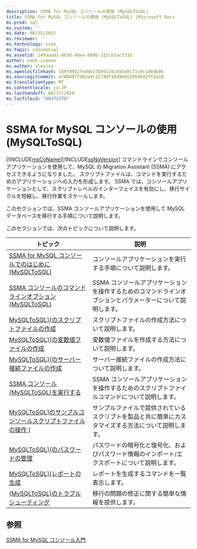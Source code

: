 ```yaml
---
description: SSMA for MySQL コンソールの使用 (MySQLToSQL)
title: SSMA for MySQL コンソールの使用 (MySQLToSQL) |Microsoft Docs
ms.prod: sql
ms.custom: ''
ms.date: 08/15/2017
ms.reviewer: ''
ms.technology: ssma
ms.topic: conceptual
ms.assetid: 240aaad1-d65d-4dea-b60b-315cb1ac733d
author: nahk-ivanov
ms.author: alexiva
ms.openlocfilehash: 540f09b2fe8de23b9912dc695e0cf1c9c1d69b86
ms.sourcegitcommit: e700497f962e4c2274df16d9e651059b42ff1a10
ms.translationtype: MT
ms.contentlocale: ja-JP
ms.lasthandoff: 08/17/2020
ms.locfileid: "88372778"
---
```

# <a name="working-with-ssma-for-mysql-console-mysqltosql"></a>SSMA for MySQL コンソールの使用 (MySQLToSQL)
[!INCLUDE[msCoName](../../includes/msconame_md.md)][!INCLUDE[ssNoVersion](../../includes/ssnoversion-md.md)] コマンドラインでコンソールアプリケーションを使用して、MySQL の Migration Assistant (SSMA) にアクセスできるようになりました。 スクリプトファイルは、コマンドを実行するためのアプリケーションへの入力を形成します。 SSMA では、コンソールアプリケーションとして、スクリプトレベルのインターフェイスを有効にし、移行サイクルを短縮し、移行作業をスケールします。  
  
このセクションでは、SSMA コンソールアプリケーションを使用して MySQL データベースを移行する手順について説明します。  
  
このセクションでは、次のトピックについて説明します。  
  
|トピック|説明|  
|-|-|  
|[SSMA for MySQL コンソールでのはじめに &#40;MySQLToSQL&#41;](../../ssma/mysql/getting-started-with-ssma-for-mysql-console-mysqltosql.md)|コンソールアプリケーションを実行する手順について説明します。|  
|[SSMA コンソールのコマンドラインオプション &#40;MySQLToSQL&#41;](../../ssma/mysql/command-line-options-in-ssma-console-mysqltosql.md)|SSMA コンソールアプリケーションを操作するためのコマンドラインオプションとパラメーターについて説明します。|  
|[MySQLToSQL&#41;&#40;のスクリプトファイルの作成 ](../../ssma/mysql/creating-script-files-mysqltosql.md)|スクリプトファイルの作成方法について説明します。|  
|[MySQLToSQL&#41;&#40;の変数値ファイルの作成 ](../../ssma/mysql/creating-variable-value-files-mysqltosql.md)|変数値ファイルを作成する方法について説明します。|  
|[MySQLToSQL&#41;&#40;のサーバー接続ファイルの作成 ](../../ssma/mysql/creating-the-server-connection-files-mysqltosql.md)|サーバー接続ファイルの作成方法について説明します。|  
|[SSMA コンソール &#40;MySQLToSQL&#41;を実行する ](../../ssma/mysql/executing-the-ssma-console-mysqltosql.md)|SSMA コンソールアプリケーションを操作するためのスクリプトファイルコマンドについて説明します。|  
|[MySQLToSQL&#41;のサンプルコンソールスクリプトファイルの操作 &#40;](../../ssma/mysql/working-with-the-sample-console-script-files-mysqltosql.md)|サンプルファイルで提供されているスクリプトを製品と共に簡単にカスタマイズする方法について説明します。|  
|[MySQLToSQL&#41;&#40;のパスワードの管理 ](../../ssma/mysql/managing-passwords-mysqltosql.md)|パスワードの暗号化と復号化、およびパスワード情報のインポート/エクスポートについて説明します。|  
|[MySQLToSQL&#41;&#40;レポートの生成 ](../../ssma/mysql/generating-reports-mysqltosql.md)|レポートを生成するコマンドを一覧表示します。|  
|[&#40;MySQLToSQL&#41;のトラブルシューティング ](../../ssma/mysql/troubleshooting-mysqltosql.md)|移行の問題の修正に関する簡単な情報を提供します。|  
  
## <a name="see-also"></a>参照  
[SSMA for MySQL コンソール入門](getting-started-with-ssma-for-mysql-console-mysqltosql.md)  
  
